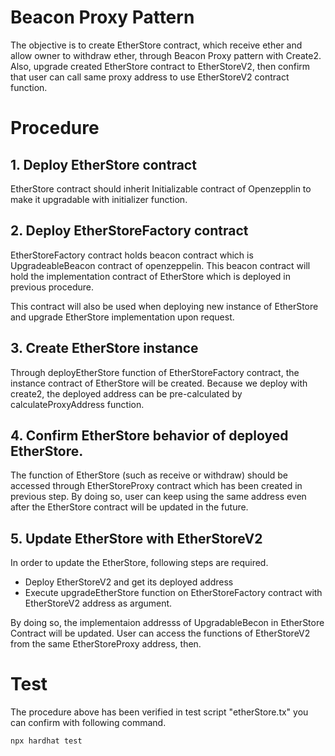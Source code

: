 # Beacon Proxy Pattern

The objective is to create EtherStore contract, which receive ether and allow owner to withdraw ether, through Beacon Proxy pattern with Create2.
Also, upgrade created EtherStore contract to EtherStoreV2, then confirm that user can call same proxy address to use EtherStoreV2 contract function.

# Procedure
## 1. Deploy EtherStore contract
EtherStore contract should inherit Initializable contract of Openzepplin to make it upgradable with initializer function. 

## 2. Deploy EtherStoreFactory contract
EtherStoreFactory contract holds beacon contract which is UpgradeableBeacon contract of openzeppelin. This beacon contract will hold the implementation contract of EtherStore which is deployed in previous procedure.  

This contract will also be used when deploying new instance of EtherStore and upgrade EtherStore implementation upon request. 

## 3. Create EtherStore instance
Through deployEtherStore function of EtherStoreFactory contract, the instance contract of EtherStore will be created. Because we deploy with create2, the deployed address can be pre-calculated by calculateProxyAddress function. 

## 4. Confirm EtherStore behavior of deployed EtherStore.
The function of EtherStore (such as receive or withdraw) should be accessed through EtherStoreProxy contract which has been created in previous step. By doing so, user can keep using the same address even after the EtherStore contract will be updated in the future. 

## 5. Update EtherStore with EtherStoreV2
In order to update the EtherStore, following steps are required.
- Deploy EtherStoreV2 and get its deployed address
- Execute upgradeEtherStore function on EtherStoreFactory contract with EtherStoreV2 address as argument.

By doing so, the implementaion addresss of UpgradableBecon in EtherStore Contract will be updated. User can access the functions of EtherStoreV2 from the same EtherStoreProxy address, then. 

# Test

The procedure above has been verified in test script "etherStore.tx"
you can confirm with following command. 

```shell
npx hardhat test
```
